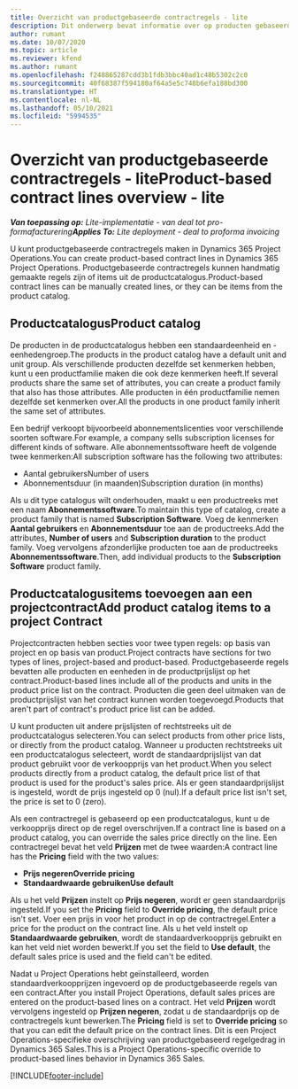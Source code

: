 ```yaml
---
title: Overzicht van productgebaseerde contractregels - lite
description: Dit onderwerp bevat informatie over op producten gebaseerde contractregels.
author: rumant
ms.date: 10/07/2020
ms.topic: article
ms.reviewer: kfend
ms.author: rumant
ms.openlocfilehash: f248865287cdd3b1fdb3bbc40ad1c48b5302c2c0
ms.sourcegitcommit: 40f68387f594180af64a5e5c748b6efa188bd300
ms.translationtype: HT
ms.contentlocale: nl-NL
ms.lasthandoff: 05/10/2021
ms.locfileid: "5994535"
---
```

# <a name="product-based-contract-lines-overview---lite"></a><span data-ttu-id="92f6a-103">Overzicht van productgebaseerde contractregels - lite</span><span class="sxs-lookup"><span data-stu-id="92f6a-103">Product-based contract lines overview - lite</span></span>

<span data-ttu-id="92f6a-104">_**Van toepassing op:** Lite-implementatie - van deal tot pro-formafacturering_</span><span class="sxs-lookup"><span data-stu-id="92f6a-104">_**Applies To:** Lite deployment - deal to proforma invoicing_</span></span>

<span data-ttu-id="92f6a-105">U kunt productgebaseerde contractregels maken in Dynamics 365 Project Operations.</span><span class="sxs-lookup"><span data-stu-id="92f6a-105">You can create product-based contract lines in Dynamics 365 Project Operations.</span></span> <span data-ttu-id="92f6a-106">Productgebaseerde contractregels kunnen handmatig gemaakte regels zijn of items uit de productcatalogus.</span><span class="sxs-lookup"><span data-stu-id="92f6a-106">Product-based contract lines can be manually created lines, or they can be items from the product catalog.</span></span>

## <a name="product-catalog"></a><span data-ttu-id="92f6a-107">Productcatalogus</span><span class="sxs-lookup"><span data-stu-id="92f6a-107">Product catalog</span></span>

<span data-ttu-id="92f6a-108">De producten in de productcatalogus hebben een standaardeenheid en -eenhedengroep.</span><span class="sxs-lookup"><span data-stu-id="92f6a-108">The products in the product catalog have a default unit and unit group.</span></span> <span data-ttu-id="92f6a-109">Als verschillende producten dezelfde set kenmerken hebben, kunt u een productfamilie maken die ook deze kenmerken heeft.</span><span class="sxs-lookup"><span data-stu-id="92f6a-109">If several products share the same set of attributes, you can create a product family that also has those attributes.</span></span> <span data-ttu-id="92f6a-110">Alle producten in één productfamilie nemen dezelfde set kenmerken over.</span><span class="sxs-lookup"><span data-stu-id="92f6a-110">All the products in one product family inherit the same set of attributes.</span></span>

<span data-ttu-id="92f6a-111">Een bedrijf verkoopt bijvoorbeeld abonnementslicenties voor verschillende soorten software.</span><span class="sxs-lookup"><span data-stu-id="92f6a-111">For example, a company sells subscription licenses for different kinds of software.</span></span> <span data-ttu-id="92f6a-112">Alle abonnementssoftware heeft de volgende twee kenmerken:</span><span class="sxs-lookup"><span data-stu-id="92f6a-112">All subscription software has the following two attributes:</span></span>

- <span data-ttu-id="92f6a-113">Aantal gebruikers</span><span class="sxs-lookup"><span data-stu-id="92f6a-113">Number of users</span></span>
- <span data-ttu-id="92f6a-114">Abonnementsduur (in maanden)</span><span class="sxs-lookup"><span data-stu-id="92f6a-114">Subscription duration (in months)</span></span>

<span data-ttu-id="92f6a-115">Als u dit type catalogus wilt onderhouden, maakt u een productreeks met een naam **Abonnementssoftware**.</span><span class="sxs-lookup"><span data-stu-id="92f6a-115">To maintain this type of catalog, create a product family that is named **Subscription Software**.</span></span> <span data-ttu-id="92f6a-116">Voeg de kenmerken **Aantal gebruikers** en **Abonnementsduur** toe aan de productreeks.</span><span class="sxs-lookup"><span data-stu-id="92f6a-116">Add the attributes, **Number of users** and **Subscription duration** to the product family.</span></span> <span data-ttu-id="92f6a-117">Voeg vervolgens afzonderlijke producten toe aan de productreeks **Abonnementssoftware**.</span><span class="sxs-lookup"><span data-stu-id="92f6a-117">Then, add individual products to the **Subscription Software** product family.</span></span>

## <a name="add-product-catalog-items-to-a-project-contract"></a><span data-ttu-id="92f6a-118">Productcatalogusitems toevoegen aan een projectcontract</span><span class="sxs-lookup"><span data-stu-id="92f6a-118">Add product catalog items to a project Contract</span></span>

<span data-ttu-id="92f6a-119">Projectcontracten hebben secties voor twee typen regels: op basis van project en op basis van product.</span><span class="sxs-lookup"><span data-stu-id="92f6a-119">Project contracts have sections for two types of lines, project-based and product-based.</span></span> <span data-ttu-id="92f6a-120">Productgebaseerde regels bevatten alle producten en eenheden in de productprijslijst op het contract.</span><span class="sxs-lookup"><span data-stu-id="92f6a-120">Product-based lines include all of the products and units in the product price list on the contract.</span></span> <span data-ttu-id="92f6a-121">Producten die geen deel uitmaken van de productprijslijst van het contract kunnen worden toegevoegd.</span><span class="sxs-lookup"><span data-stu-id="92f6a-121">Products that aren't part of contract's product price list can be added.</span></span>

<span data-ttu-id="92f6a-122">U kunt producten uit andere prijslijsten of rechtstreeks uit de productcatalogus selecteren.</span><span class="sxs-lookup"><span data-stu-id="92f6a-122">You can select products from other price lists, or directly from the product catalog.</span></span> <span data-ttu-id="92f6a-123">Wanneer u producten rechtstreeks uit een productcatalogus selecteert, wordt de standaardprijslijst van dat product gebruikt voor de verkoopprijs van het product.</span><span class="sxs-lookup"><span data-stu-id="92f6a-123">When you select products directly from a product catalog, the default price list of that product is used for the product's sales price.</span></span> <span data-ttu-id="92f6a-124">Als er geen standaardprijslijst is ingesteld, wordt de prijs ingesteld op 0 (nul).</span><span class="sxs-lookup"><span data-stu-id="92f6a-124">If a default price list isn't set, the price is set to 0 (zero).</span></span>

<span data-ttu-id="92f6a-125">Als een contractregel is gebaseerd op een productcatalogus, kunt u de verkoopprijs direct op de regel overschrijven.</span><span class="sxs-lookup"><span data-stu-id="92f6a-125">If a contract line is based on a product catalog, you can override the sales price directly on the line.</span></span> <span data-ttu-id="92f6a-126">Een contractregel bevat het veld **Prijzen** met de twee waarden:</span><span class="sxs-lookup"><span data-stu-id="92f6a-126">A contract line has the **Pricing** field with the two values:</span></span>

- <span data-ttu-id="92f6a-127">**Prijs negeren**</span><span class="sxs-lookup"><span data-stu-id="92f6a-127">**Override pricing**</span></span>
- <span data-ttu-id="92f6a-128">**Standaardwaarde gebruiken**</span><span class="sxs-lookup"><span data-stu-id="92f6a-128">**Use default**</span></span>

<span data-ttu-id="92f6a-129">Als u het veld **Prijzen** instelt op **Prijs negeren**, wordt er geen standaardprijs ingesteld.</span><span class="sxs-lookup"><span data-stu-id="92f6a-129">If you set the **Pricing** field to **Override pricing**, the default price isn't set.</span></span> <span data-ttu-id="92f6a-130">Voer een prijs in voor het product in op de contractregel.</span><span class="sxs-lookup"><span data-stu-id="92f6a-130">Enter a price for the product on the contract line.</span></span> <span data-ttu-id="92f6a-131">Als u het veld instelt op **Standaardwaarde gebruiken**, wordt de standaardverkoopprijs gebruikt en kan het veld niet worden bewerkt.</span><span class="sxs-lookup"><span data-stu-id="92f6a-131">If you set the field to **Use default**, the default sales price is used and the field can't be edited.</span></span>

<span data-ttu-id="92f6a-132">Nadat u Project Operations hebt geïnstalleerd, worden standaardverkoopprijzen ingevoerd op de productgebaseerde regels van een contract.</span><span class="sxs-lookup"><span data-stu-id="92f6a-132">After you install Project Operations, default sales prices are entered on the product-based lines on a contract.</span></span> <span data-ttu-id="92f6a-133">Het veld **Prijzen** wordt vervolgens ingesteld op **Prijzen negeren**, zodat u de standaardprijs op de contractregels kunt bewerken.</span><span class="sxs-lookup"><span data-stu-id="92f6a-133">The **Pricing** field is set to **Override pricing** so that you can edit the default price on the contract lines.</span></span> <span data-ttu-id="92f6a-134">Dit is een Project Operations-specifieke overschrijving van productgebaseerd regelgedrag in Dynamics 365 Sales.</span><span class="sxs-lookup"><span data-stu-id="92f6a-134">This is a Project Operations-specific override to product-based lines behavior in Dynamics 365 Sales.</span></span>


[!INCLUDE[footer-include](../../includes/footer-banner.md)]